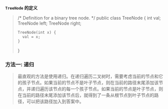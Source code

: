  **`TreeNode` 的定义** 

> /* Definition for a binary tree node. */
> public class TreeNode {
>     int val;
>     TreeNode left;
>     TreeNode right;
>
>     TreeNode(int x) {
>       val = x;
>     }
>
> }

### 方法一: 递归

> 最直观的方法是使用递归。在递归遍历二叉树时，需要考虑当前的节点和它的孩子节点。如果当前的节点不是叶子节点，则在当前的路径末尾添加该节点，并递归遍历该节点的每一个孩子节点。如果当前的节点是叶子节点，则在当前的路径末尾添加该节点后，就得到了一条从根节点到叶子节点的路径，可以把该路径加入到答案中。
>

